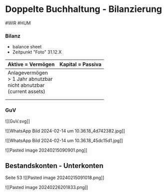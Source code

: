 # Doppelte Buchhaltung - Bilanzierung
#WIR #HUM 


### Bilanz
- balance sheet
- Zeitpunkt "Foto" 31.12.X


| Aktive = Vermögen                                                                      | Kapital = Passiva |
| -------------------------------------------------------------------------------------- | ----------------- |
| Anlagevermögen<br>   > 1 Jahr abnutzbar<br>        nicht abnutzbar<br>(current assets) |                   |
|                                                                                        |                   |
|                                                                                        |                   |

### GuV

![[GuV.svg]]

![[WhatsApp Bild 2024-02-14 um 10.36.18_4d742382.jpg]]

![[WhatsApp Bild 2024-02-14 um 10.36.18_45dc15d1.jpg]]


![[Pasted image 20240215090901.png]]

## Bestandskonten - Unterkonten
Seite 53
![[Pasted image 20240215091018.png]]

![[Pasted image 20240226201833.png]]